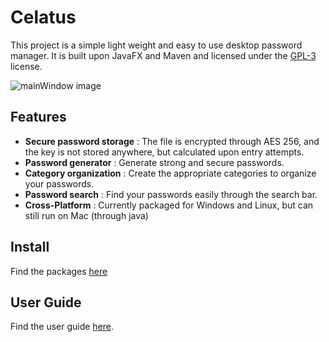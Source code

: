# Celatus
This project is a simple light weight and easy to use desktop password manager.
It is built upon JavaFX and Maven and licensed under the [GPL-3](LICENSE) license.

![mainWindow image](https://i.imgur.com/cB8aczX.png)

## Features
- **Secure password storage** : The file is encrypted through AES 256, and the key is not stored anywhere, but calculated upon entry attempts.
- **Password generator** : Generate strong and secure passwords.
- **Category organization** : Create the appropriate categories to organize your passwords.
- **Password search** : Find your passwords easily through the search bar.
- **Cross-Platform** : Currently packaged for Windows and Linux, but can still run on Mac (through java)

## Install

Find the packages [here](https://github.com/3h-coder/celatus/releases/tag/v1.1.0)

## User Guide

Find the user guide [here](docs/User%20Guide.MD).


